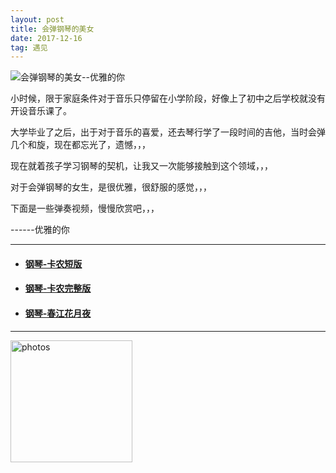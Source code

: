 ```yaml
---
layout: post
title: 会弹钢琴的美女
date: 2017-12-16
tag: 遇见
---
```


 ![会弹钢琴的美女--优雅的你](http://osg1u3s09.bkt.clouddn.com/image/jpg/material/DSC_Tianjin%20%28small%29.jpg)

<p> 小时候，限于家庭条件对于音乐只停留在小学阶段，好像上了初中之后学校就没有开设音乐课了。</p>
<p> 大学毕业了之后，出于对于音乐的喜爱，还去琴行学了一段时间的吉他，当时会弹几个和旋，现在都忘光了，遗憾，，，</p>
<p> 现在就着孩子学习钢琴的契机，让我又一次能够接触到这个领域，，，</p>
<p> 对于会弹钢琴的女生，是很优雅，很舒服的感觉，，，</p>
<p> 下面是一些弹奏视频，慢慢欣赏吧，，，</p>
<p> </p>
<p> ------优雅的你</p>

-----------------
- #### [钢琴-卡农短版](http://osg1u3s09.bkt.clouddn.com/piano/teacher_li/VID_20171202_%E5%8D%A1%E5%86%9C.mp4)
- #### [钢琴-卡农完整版](http://osg1u3s09.bkt.clouddn.com/piano/teacher_li/VID_20171210_153115.mp4)
- #### [钢琴-春江花月夜](http://osg1u3s09.bkt.clouddn.com/piano/teacher_li/VID_20171202_%E6%98%A5%E6%B1%9F%E8%8A%B1%E6%9C%88%E5%A4%9C.mp4)
-----------------
 
<a href="/photos/" target="_blank"><img src="http://omjh2j5h3.bkt.clouddn.com/%E5%A4%A9%E7%AD%96.jpg" width="195" height="195" alt="photos"/></a>
